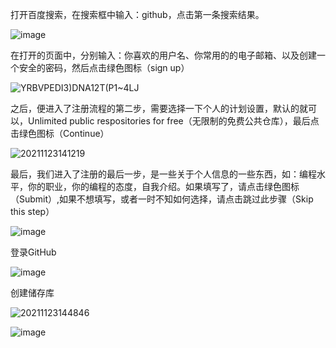 打开百度搜索，在搜索框中输入：github，点击第一条搜索结果。

![image](https://user-images.githubusercontent.com/84163388/142978167-4d0c9280-a555-4c64-864e-e1fd8951bd49.png)


在打开的页面中，分别输入：你喜欢的用户名、你常用的的电子邮箱、以及创建一个安全的密码，然后点击绿色图标（sign up）

![YRBVPEDI3)DNA12T(P1~4LJ](https://user-images.githubusercontent.com/84163388/142978228-93475ea7-7a0a-40cf-bcdd-0c2f4e795fc4.png)

之后，便进入了注册流程的第二步，需要选择一下个人的计划设置，默认的就可以，Unlimited public respositories for free（无限制的免费公共仓库），最后点击绿色图标（Continue）

![20211123141219](https://user-images.githubusercontent.com/84163388/142978353-c7b076a2-163e-42dc-8915-9c3aabf97b43.png)

最后，我们进入了注册的最后一步，是一些关于个人信息的一些东西，如：编程水平，你的职业，你的编程的态度，自我介绍。如果填写了，请点击绿色图标（Submit）,如果不想填写，或者一时不知如何选择，请点击跳过此步骤（Skip this step）

![image](https://user-images.githubusercontent.com/84163388/142978442-abfb5086-d577-444f-a235-405686b54847.png)

登录GitHub

![image](https://user-images.githubusercontent.com/84163388/142979428-e3973313-5e0a-44c2-9b05-81efe63e0712.png)

创建储存库

![20211123144846](https://user-images.githubusercontent.com/84163388/142981472-44b272dd-e88e-4e2c-8b45-afdd9cdef178.png)

![image](https://user-images.githubusercontent.com/84163388/142981757-71b8a85e-5f21-4e92-8ebf-694bd198196e.png)
